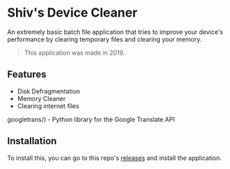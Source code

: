 # Shiv's Device Cleaner

An extremely basic batch file application that tries to improve your device's performance by clearing temporary files and clearing your memory.

> This application was made in 2019.


## Features

- Disk Defragmentation
- Memory Cleaner
- Clearing internet files

googletrans/) - Python library for the Google Translate API

## Installation

To install this, you can go to this repo's [releases](https://github.com/SHIV5T3R/Device-Cleaner/releases) and install the application.
